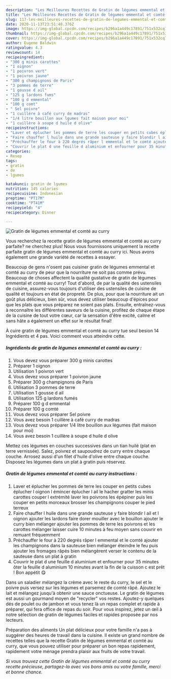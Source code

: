 ```yaml
---
description: "Les Meilleures Recettes de Gratin de légumes emmental et comté au curry"
title: "Les Meilleures Recettes de Gratin de légumes emmental et comté au curry"
slug: 117-les-meilleures-recettes-de-gratin-de-legumes-emmental-et-comte-au-curry
date: 2020-11-13T23:51:48.376Z
image: https://img-global.cpcdn.com/recipes/b296a1a449c17891/751x532cq70/gratin-de-legumes-emmental-et-comte-au-curry-photo-principale-de-la-recette.jpg
thumbnail: https://img-global.cpcdn.com/recipes/b296a1a449c17891/751x532cq70/gratin-de-legumes-emmental-et-comte-au-curry-photo-principale-de-la-recette.jpg
cover: https://img-global.cpcdn.com/recipes/b296a1a449c17891/751x532cq70/gratin-de-legumes-emmental-et-comte-au-curry-photo-principale-de-la-recette.jpg
author: Eugene Baldwin
ratingvalue: 4.3
reviewcount: 14
recipeingredient:
- "300 g minis carottes"
- "1 oignon"
- "1 poivron vert"
- "1 poivron jaune"
- "300 g champignons de Paris"
- "3 pommes de terre"
- "1 gousse d ail"
- "125 g lardons fums"
- "100 g d emmental"
- "100 g comt"
- " Sel poivre"
- "1 cuillère à café curry de madras"
- "1/4 litre bouillon aux lgumes fait maison pour moi"
- "1 cuillère à soupe d huile d olive"
recipeinstructions:
- "Laver et éplucher les pommes de terre les couper en petits cubes éplucher l oignon l émincer éplucher l ail le hacher gratter les minis carottes couper l extrémité laver les poivrons les épépiner puis les couper en petits morceaux brosser les champignons couper le pied terreux"
- "Faire chauffer l huile dans une grande sauteuse y faire blondir l ail et l oignon ajouter les lardons faire dorer mouiller avec le bouillon ajouter le curry bien mélanger ajouter les pommes de terre les poivrons et les carottes mélanger laisser cuire 10 minutes à feu moyen sans couvrir en remuant fréquemment"
- "Préchauffer le four à 220 degrés râper l emmental et le comté ajouter les champignons dans la sauteuse bien mélanger éteindre le feu puis ajouter les fromages râpés bien mélangèrent verser le contenu de la sauteuse dans un plat à gratin"
- "Couvrir le plat d une feuille d aluminium et enfourner pour 35 minutes ôter la feuille d aluminium 10 minutes avant la fin de la cuisson c est prêt ! Bon appétit 😋"
categories:
- Resep
tags:
- gratin
- de
- lgumes

katakunci: gratin de lgumes 
nutrition: 145 calories
recipecuisine: Indonesian
preptime: "PT17M"
cooktime: "PT41M"
recipeyield: "4"
recipecategory: Dinner

---
```



![Gratin de légumes emmental et comté au curry](https://img-global.cpcdn.com/recipes/b296a1a449c17891/751x532cq70/gratin-de-legumes-emmental-et-comte-au-curry-photo-principale-de-la-recette.jpg)

Vous recherchez la recette gratin de légumes emmental et comté au curry parfaite? ne cherchez plus! Nous vous fournissons uniquement la recette parfaite gratin de légumes emmental et comté au curry ici. Nous avons également une grande variété de recettes à essayer.

Beaucoup de gens n'osent pas cuisiner gratin de légumes emmental et comté au curry de peur que la nourriture ne soit pas comme prévu. Beaucoup de choses affectent la qualité gustative de gratin de légumes emmental et comté au curry! Tout d'abord, de par la qualité des ustensiles de cuisine, assurez-vous toujours d'utiliser des ustensiles de cuisine de qualité et toujours en état de propreté. De plus, pour que la nourriture ait un goût plus délicieux, bien sûr, vous devez utiliser beaucoup d'épices pour que les plats que vous préparez ne soient pas plats. Ensuite, entraînez-vous à reconnaître les différentes saveurs de la cuisine, profitez de chaque étape de la cuisine de tout votre cœur, car la sensation d'être excité, calme et sans hâte a également un effet sur le résultat final!

<!--inarticleads1-->

À cuire gratin de légumes emmental et comté au curry tue seul besion 14 Ingrédients et 4 pas. Voici comment vous atteindre cette.

##### Ingrédients de gratin de légumes emmental et comté au curry :

1. Vous devez vous préparer 300 g minis carottes
1. Préparer 1 oignon
1. Utilisation 1 poivron vert
1. Vous devez vous préparer 1 poivron jaune
1. Préparer 300 g champignons de Paris
1. Utilisation 3 pommes de terre
1. Utilisation 1 gousse d ail
1. Utilisation 125 g lardons fumés
1. Préparer 100 g d emmental
1. Préparer 100 g comté
1. Vous devez vous préparer  Sel poivre
1. Vous avez besoin 1 cuillère à café curry de madras
1. Vous devez vous préparer 1/4 litre bouillon aux légumes (fait maison pour moi)
1. Vous avez besoin 1 cuillère à soupe d huile d olive


Mettez ces légumes en couches successives dans un tian huilé (plat en terre vernissée). Salez, poivrez et saupoudrez de curry entre chaque couche. Arrosez aussi d&#39;un filet d&#39;huile d&#39;olive entre chaque couche. Disposez les légumes dans un plat à gratin puis réservez. 

<!--inarticleads2-->

##### Gratin de légumes emmental et comté au curry instructions :

1. Laver et éplucher les pommes de terre les couper en petits cubes éplucher l oignon l émincer éplucher l ail le hacher gratter les minis carottes couper l extrémité laver les poivrons les épépiner puis les couper en petits morceaux brosser les champignons couper le pied terreux
1. Faire chauffer l huile dans une grande sauteuse y faire blondir l ail et l oignon ajouter les lardons faire dorer mouiller avec le bouillon ajouter le curry bien mélanger ajouter les pommes de terre les poivrons et les carottes mélanger laisser cuire 10 minutes à feu moyen sans couvrir en remuant fréquemment
1. Préchauffer le four à 220 degrés râper l emmental et le comté ajouter les champignons dans la sauteuse bien mélanger éteindre le feu puis ajouter les fromages râpés bien mélangèrent verser le contenu de la sauteuse dans un plat à gratin
1. Couvrir le plat d une feuille d aluminium et enfourner pour 35 minutes ôter la feuille d aluminium 10 minutes avant la fin de la cuisson c est prêt ! Bon appétit 😋


Dans un saladier mélangez la crème avec le reste du curry, le sel et le poivre puis versez sur les légumes et parsemez de comté râpé. Ajoutez le lait et mélangez jusqu&#39;à obtenir une sauce onctueuse. Le gratin de légumes est aussi un gourmand moyen de &#34;recycler&#34; vos restes. Ajoutez-y quelques dés de poulet ou de jambon et vous tenez là un repas complet et rapide à préparer, qui fera office de repas du soir. Pour vous inspirez, jetez un œil à notre sélection de gratin de légumes faciles et rapides proposée par nos lecteurs. 

<!--inarticleads1-->

<p>
Préparation des aliments Un plat délicieux pour votre famille n'a pas à suggérer des heures de travail dans la cuisine. Il existe un grand nombre de recettes telles que la recette Gratin de légumes emmental et comté au curry, que vous pouvez utiliser pour préparer un bon repas rapidement, rapidement votre ménage prendra plaisir aux fruits de votre travail.
</p>

<p>
<i>Si vous trouvez cette Gratin de légumes emmental et comté au curry recette précieuse, partagez-la avec vos bons amis ou votre famille, merci et bonne chance.</i>
</p>
